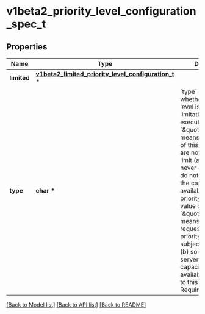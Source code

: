 # v1beta2_priority_level_configuration_spec_t

## Properties
Name | Type | Description | Notes
------------ | ------------- | ------------- | -------------
**limited** | [**v1beta2_limited_priority_level_configuration_t**](v1beta2_limited_priority_level_configuration.md) \* |  | [optional] 
**type** | **char \*** | &#x60;type&#x60; indicates whether this priority level is subject to limitation on request execution.  A value of &#x60;\&quot;Exempt\&quot;&#x60; means that requests of this priority level are not subject to a limit (and thus are never queued) and do not detract from the capacity made available to other priority levels.  A value of &#x60;\&quot;Limited\&quot;&#x60; means that (a) requests of this priority level _are_ subject to limits and (b) some of the server&#39;s limited capacity is made available exclusively to this priority level. Required. | 

[[Back to Model list]](../README.md#documentation-for-models) [[Back to API list]](../README.md#documentation-for-api-endpoints) [[Back to README]](../README.md)


